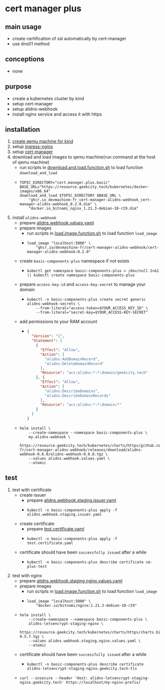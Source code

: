 # cert manager plus

## main usage

* create certification of ssl automatically by cert-manager
* use dns01 method

## conceptions

* none

## purpose

* create a kubernetes cluster by kind
* setup cert-manager
* setup alidns-webhook
* install nginx service and access it with https

## installation

1. [create qemu machine for kind](../create.qemu.machine.for.kind.md)
2. setup [ingress-nginx](ingress.nginx.md)
3. setup [cert-manager](cert.manager.md)
4. download and load images to qemu machine(run command at the host of qemu machine)
    * run scripts
      in [download.and.load.function.sh](../resources/create.qemu.machine.for.kind/download.and.load.function.sh.md) to
      load function `download_and_load`
    * ```shell
      TOPIC_DIRECTORY="cert.manager.plus.basic"
      BASE_URL="https://resource.geekcity.tech/kubernetes/docker-images/x86_64"
      download_and_load $TOPIC_DIRECTORY $BASE_URL \
          "ghcr.io_devmachine-fr_cert-manager-alidns-webhook_cert-manager-alidns-webhook_0.2.0.dim" \
          "docker.io_bitnami_nginx_1.21.3-debian-10-r29.dim"
      ```
5. install `alidns-webhook`
    * prepare [alidns.webhook.values.yaml](resources/cert.manager.plus/alidns.webhook.values.yaml.md)
    * prepare images
        + run scripts in [load.image.function.sh](../resources/load.image.function.sh.md) to load function `load_image`
        + ```shell
          load_image "localhost:5000" \
              "ghcr.io/devmachine-fr/cert-manager-alidns-webhook/cert-manager-alidns-webhook:0.2.0"
          ```
    * create `basic-components-plus` namespace if not exists
        + ```shell
          kubectl get namespace basic-components-plus > /dev/null 2>&1 || kubectl create namespace basic-components-plus
          ```
    * prepare `access-key-id` and `access-key-secret` to manage your domain
        + ```shell
          kubectl -n basic-components-plus create secret generic alidns-webhook-secrets \
              --from-literal="access-token=$YOUR_ACCESS_KEY_ID" \
              --from-literal="secret-key=$YOUR_ACCESS-KEY-SECRET"
          ```
    * add permissions to your RAM account
        + ```json
          {
            "Version": "1",
            "Statement": [
              {
                "Effect": "Allow",
                "Action": [
                  "alidns:AddDomainRecord",
                  "alidns:DeleteDomainRecord"
                ],
                "Resource": "acs:alidns:*:*:domain/geekcity.tech"
              }, {
                "Effect": "Allow",
                "Action": [
                  "alidns:DescribeDomains",
                  "alidns:DescribeDomainRecords"
                ],
                "Resource": "acs:alidns:*:*:domain/*"
              }
            ]
          }
          ```
    * ```shell
      helm install \
          --create-namespace --namespace basic-components-plus \
          my-alidns-webhook \
          https://resource.geekcity.tech/kubernetes/charts/https/github.com/DEVmachine-fr/cert-manager-alidns-webhook/releases/download/alidns-webhook-0.6.0/alidns-webhook-0.6.0.tgz \
          --values alidns.webhook.values.yaml \
          --atomic
      ```

## test

1. test with certificate
    * create issuer
        + prepare [alidns.webhook.staging.issuer.yaml](
          resources/cert.manager.plus/alidns.webhook.staging.issuer.yaml.md)
        + ```shell
          kubectl -n basic-components-plus apply -f alidns.webhook.staging.issuer.yaml
          ```
    * create certificate
        + prepare [test.certificate.yaml](resources/cert.manager.plus/test.certificate.yaml.md)
        + ```shell
          kubectl -n basic-components-plus apply -f test.certificate.yaml
          ```
    * certificate should have been `successfully issued` after a while
        + ```shell
          kubectl -n basic-components-plus describe certificate cm-plus-test
          ```
2. test with nginx
    * prepare [alidns.webhook.staging.nginx.values.yaml](
      resources/cert.manager.plus/alidns.webhook.staging.nginx.values.yaml.md)
    * prepare images
        + run scripts in [load.image.function.sh](../resources/load.image.function.sh.md) to load function `load_image`
        + ```shell
          load_image "localhost:5000" \
              "docker.io/bitnami/nginx:1.21.3-debian-10-r29"
          ```
    * ```shell
      helm install \
          --create-namespace --namespace basic-components-plus \
          alidns-letsencrypt-staging-nginx \
          https://resource.geekcity.tech/kubernetes/charts/https/charts.bitnami.com/bitnami/nginx-9.5.7.tgz \
          --values alidns.webhook.staging.nginx.values.yaml \
          --atomic
      ```
    * certificate should have been `successfully issued` after a while
        + ```shell
          kubectl -n basic-components-plus describe certificate alidns-letsencrypt-staging-nginx.geekcity.tech-tls
          ```
    * ```shell
      curl --insecure --header 'Host: alidns-letsencrypt-staging-nginx.geekcity.tech' https://localhost/my-nginx-prefix/
      ```